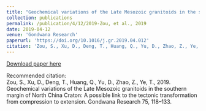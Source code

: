 ```yaml
---
title: "Geochemical variations of the Late Mesozoic granitoids in the southern margin of North China Craton: A possible link to the tectonic transformation from compression to extension."
collection: publications
permalink: /publication/4/12/2019-Zou, et al., 2019
date: 2019-04-12
venue: 'Gondwana Research'
paperurl: 'https://doi.org/10.1016/j.gr.2019.04.012'
citation: 'Zou, S., Xu, D., Deng, T., Huang, Q., Yu, D., Zhao, Z., Ye, T., 2019. Geochemical variations of the Late Mesozoic granitoids in the southern margin of North China Craton: A possible link to the tectonic transformation from compression to extension. Gondwana Research 75, 118–133.'
---
```

[Download paper here](https://doi.org/10.1016/j.gr.2019.04.012)

Recommended citation: <br>Zou, S., Xu, D., Deng, T., Huang, Q., Yu, D., Zhao, Z., Ye, T., 2019. Geochemical variations of the Late Mesozoic granitoids in the southern margin of North China Craton: A possible link to the tectonic transformation from compression to extension. Gondwana Research 75, 118–133.
